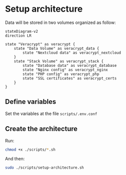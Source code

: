 # Setup architecture

Data will be stored in two volumes organized as follow:

```mermaid
stateDiagram-v2
direction LR

state "Veracrypt" as veracrypt {
    state "Data Volume" as veracrypt_data {
        state "Nextcloud data" as veracrypt_nextcloud
    }
    state "Stack Volume" as veracrypt_stack {
        state "Database data" as veracrypt_database
        state "Nginx config" as veracrypt_nginx
        state "PHP config" as veracrypt_php
        state "SSL certificates" as veracrypt_certs
    }
}
```

## Define variables

Set the variables at the file `scripts/.env.conf`

## Create the architecture

Run:

```sh
chmod +x ./scripts/*.sh
```

And then:

```sh
sudo ./scripts/setup-architecture.sh
```
